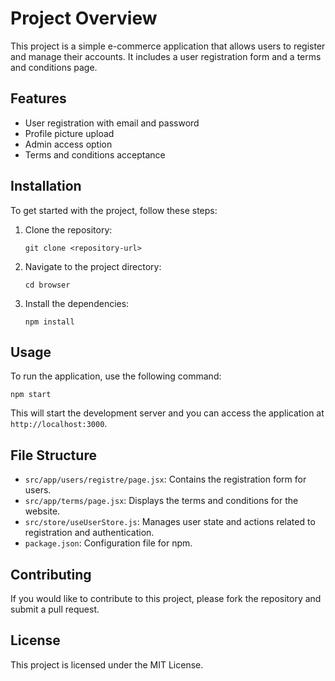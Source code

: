 # Project Overview

This project is a simple e-commerce application that allows users to register and manage their accounts. It includes a user registration form and a terms and conditions page.

## Features

- User registration with email and password
- Profile picture upload
- Admin access option
- Terms and conditions acceptance

## Installation

To get started with the project, follow these steps:

1. Clone the repository:
   ```
   git clone <repository-url>
   ```

2. Navigate to the project directory:
   ```
   cd browser
   ```

3. Install the dependencies:
   ```
   npm install
   ```

## Usage

To run the application, use the following command:
```
npm start
```

This will start the development server and you can access the application at `http://localhost:3000`.

## File Structure

- `src/app/users/registre/page.jsx`: Contains the registration form for users.
- `src/app/terms/page.jsx`: Displays the terms and conditions for the website.
- `src/store/useUserStore.js`: Manages user state and actions related to registration and authentication.
- `package.json`: Configuration file for npm.

## Contributing

If you would like to contribute to this project, please fork the repository and submit a pull request.

## License

This project is licensed under the MIT License.
